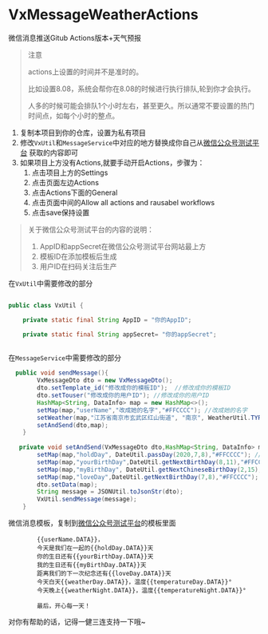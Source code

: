 # VxMessageWeatherActions
微信消息推送Gitub Actions版本+天气预报
> 注意
> 
> actions上设置的时间并不是准时的。
> 
> 比如设置8.08，系统会帮你在8.08的时候进行执行排队,轮到你才会执行。
> 
> 人多的时候可能会排队1个小时左右，甚至更久。所以通常不要设置的热门时间点，如每个小时的整点。

1. 复制本项目到你的仓库，设置为私有项目
2. 修改`VxUtil`和`MessageService`中对应的地方替换成你自己从[微信公众号测试平台](https://mp.weixin.qq.com/debug/cgi-bin/sandboxinfo?action=showinfo&t=sandbox/index)
获取的内容即可
3. 如果项目上方没有Actions,就要手动开启Actions，步骤为：
    1. 点击项目上方的Settings
    2. 点击页面左边Actions
    3. 点击Actions下面的General
    4. 点击页面中间的Allow all actions and rausabel workflows
    5. 点击save保持设置

> 关于微信公众号测试平台的内容的说明：
>  1. AppID和appSecret在微信公众号测试平台网站最上方
>  2. 模板ID在添加模板后生成
>  3. 用户ID在扫码关注后生产


在`VxUtil`中需要修改的部分
```java

public class VxUtil {

    private static final String AppID = "你的AppID";

    private static final String appSecret= "你的appSecret";
    
```    


在`MessageService`中需要修改的部分

```java
  public void sendMessage(){
        VxMessageDto dto = new VxMessageDto();
        dto.setTemplate_id("修改成你的模板ID");  //修改成你的模板ID
        dto.setTouser("修改成你的用户ID"); //修改成你的用户ID
        HashMap<String, DataInfo> map = new HashMap<>();
        setMap(map,"userName","改成她的名字","#FFCCCC"); //改成她的名字
        setWeather(map,"江苏省南京市玄武区红山街道", "南京", WeatherUtil.TYPE_ALL); //改成她的地址与城市
        setAndSend(dto,map);
    }
    
   private void setAndSend(VxMessageDto dto,HashMap<String, DataInfo> map){
        setMap(map,"holdDay", DateUtil.passDay(2020,7,8),"#FFCCCC"); //改成你在一起的时间
        setMap(map,"yourBirthDay",DateUtil.getNextBirthDay(8,11),"#FFCCCC"); //改成她的生日
        setMap(map,"myBirthDay", DateUtil.getNextChineseBirthDay(2,15),"#FFCCCC"); //改成你的生日
        setMap(map,"loveDay",DateUtil.getNextBirthDay(7,8),"#FFCCCC"); //改成你在一起的时间
        dto.setData(map);
        String message = JSONUtil.toJsonStr(dto);
        VxUtil.sendMessage(message);
    }  

```

微信消息模板，复制到[微信公众号测试平台](https://mp.weixin.qq.com/debug/cgi-bin/sandboxinfo?action=showinfo&t=sandbox/index)的模板里面
```
      	{{userName.DATA}}，
      	今天是我们在一起的{{holdDay.DATA}}天
      	你的生日还有{{yourBirthDay.DATA}}天
      	我的生日还有{{myBirthDay.DATA}}天
      	距离我们的下一次纪念还有{{loveDay.DATA}}天
        今天白天{{weatherDay.DATA}}，温度{{temperatureDay.DATA}}°
      	今天晚上{{weatherNight.DATA}}，温度{{temperatureNight.DATA}}°

        最后，开心每一天！
```


对你有帮助的话，记得一健三连支持一下哦~

